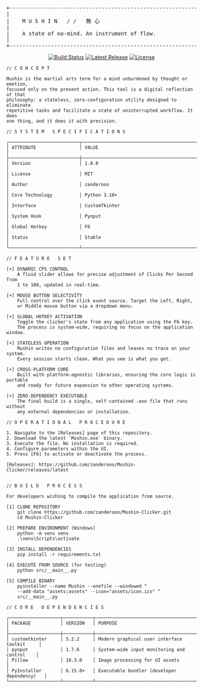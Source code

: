 <div align="center">
<pre>
+-----------------------------------------------------------------------------+
|                                                                             |
|    M U S H I N   / /   無 心                                                |
|                                                                             |
|    A state of no-mind. An instrument of flow.                               |
|                                                                             |
+-----------------------------------------------------------------------------+
</pre>
</div>

<div align="center">

[![Build Status](https://img.shields.io/github/actions/workflow/status/zanderooo/Mushin-Clicker/build.yml?branch=main&style=flat-square&color=A6E3A1&label=BUILD)](https://github.com/zanderooo/Mushin-Clicker/actions/workflows/build.yml)
[![Latest Release](https://img.shields.io/github/v/release/zanderooo/Mushin-Clicker?style=flat-square&color=89B4FA&label=RELEASE)](https://github.com/zanderooo/Mushin-Clicker/releases/latest)
[![License](https://img.shields.io/github/license/zanderooo/Mushin-Clicker?style=flat-square&color=F9E2AF&label=LICENSE)](https://github.com/zanderooo/Mushin-Clicker/blob/main/LICENSE)

</div>

```text
// C O N C E P T

Mushin is the martial arts term for a mind unburdened by thought or emotion,
focused only on the present action. This tool is a digital reflection of that
philosophy: a stateless, zero-configuration utility designed to eliminate
repetitive tasks and facilitate a state of uninterrupted workflow. It does
one thing, and it does it with precision.

// S Y S T E M   S P E C I F I C A T I O N S

┌──────────────────────────┬──────────────────────────────────────────────────┐
│ ATTRIBUTE                │ VALUE                                            │
├──────────────────────────┼──────────────────────────────────────────────────┤
│ Version                  │ 1.0.0                                            │
│ License                  │ MIT                                              │
│ Author                   │ zanderooo                                        │
│ Core Technology          │ Python 3.10+                                     │
│ Interface                │ CustomTkinter                                    │
│ System Hook              │ Pynput                                           │
│ Global Hotkey            │ F6                                               │
│ Status                   │ Stable                                           │
└──────────────────────────┴──────────────────────────────────────────────────┘

// F E A T U R E   S E T

[+] DYNAMIC CPS CONTROL
    A fluid slider allows for precise adjustment of Clicks Per Second from
    1 to 100, updated in real-time.

[+] MOUSE BUTTON SELECTIVITY
    Full control over the click event source. Target the Left, Right,
    or Middle mouse button via a dropdown menu.

[+] GLOBAL HOTKEY ACTIVATION
    Toggle the clicker's state from any application using the F6 key.
    The process is system-wide, requiring no focus on the application window.

[+] STATELESS OPERATION
    Mushin writes no configuration files and leaves no trace on your system.
    Every session starts clean. What you see is what you get.

[+] CROSS-PLATFORM CORE
    Built with platform-agnostic libraries, ensuring the core logic is portable
    and ready for future expansion to other operating systems.

[+] ZERO-DEPENDENCY EXECUTABLE
    The final build is a single, self-contained .exe file that runs without
    any external dependencies or installation.

// O P E R A T I O N A L   P R O C E D U R E

1. Navigate to the [Releases] page of this repository.
2. Download the latest `Mushin.exe` binary.
3. Execute the file. No installation is required.
4. Configure parameters within the UI.
5. Press [F6] to activate or deactivate the process.

[Releases]: https://github.com/zanderooo/Mushin-Clicker/releases/latest


// B U I L D   P R O C E S S

For developers wishing to compile the application from source.

[1] CLONE REPOSITORY
    git clone https://github.com/zanderooo/Mushin-Clicker.git
    cd Mushin-Clicker

[2] PREPARE ENVIRONMENT (Windows)
    python -m venv venv
    .\venv\Scripts\activate

[3] INSTALL DEPENDENCIES
    pip install -r requirements.txt

[4] EXECUTE FROM SOURCE (for testing)
    python src/__main__.py

[5] COMPILE BINARY
    pyinstaller --name Mushin --onefile --windowed ^
    --add-data "assets;assets" --icon="assets/icon.ico" ^
    src/__main__.py

// C O R E   D E P E N D E N C I E S

┌───────────────────┬───────────┬─────────────────────────────────────────────┐
│ PACKAGE           │ VERSION   │ PURPOSE                                     │
├───────────────────┼───────────┼─────────────────────────────────────────────┤
│ customtkinter     │ 5.2.2     │ Modern graphical user interface toolkit     │
│ pynput            │ 1.7.6     │ System-wide input monitoring and control    │
│ Pillow            │ 10.3.0    │ Image processing for UI assets              │
│ PyInstaller       │ 6.15.0+   │ Executable bundler (developer dependency)   │
└───────────────────┴───────────┴─────────────────────────────────────────────┘


